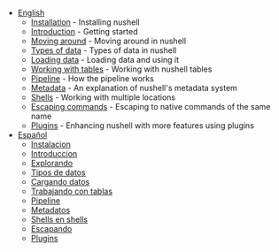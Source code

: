 * [English](README.md)
  * [Installation](installation.md) - Installing nushell
  * [Introduction](introduction.md) - Getting started
  * [Moving around](moving_around.md) - Moving around in nushell
  * [Types of data](types_of_data.md) - Types of data in nushell
  * [Loading data](loading_data.md) - Loading data and using it
  * [Working with tables](working_with_tables.md) - Working with nushell tables
  * [Pipeline](pipeline.md) - How the pipeline works
  * [Metadata](metadata.md) - An explanation of nushell's metadata system
  * [Shells](shells_in_shells.md) - Working with multiple locations
  * [Escaping commands](escaping.md) - Escaping to native commands of the same name 
  * [Plugins](plugins.md) - Enhancing nushell with more features using plugins
* [Español](es/README.md)
  * [Instalacion](es/instalacion.md)
  * [Introduccion](es/introduccion.md)
  * [Explorando](es/explorando.md)
  * [Tipos de datos](es/tipos_de_datos.md)
  * [Cargando datos](es/cargando_datos.md)
  * [Trabajando con tablas](es/trabajando_con_tablas.md)
  * [Pipeline](es/pipeline.md)
  * [Metadatos](es/metadatos.md)
  * [Shells en shells](es/shells_en_shells.md)
  * [Escapando](es/escapando.md)
  * [Plugins](es/plugins.md)
